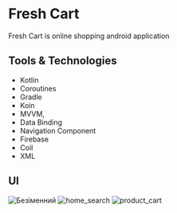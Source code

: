 # Fresh Cart
Fresh Cart is online shopping android application
## Tools & Technologies
* Kotlin
* Coroutines
* Gradle 
* Koin 
* MVVM, 
* Data Binding
* Navigation Component
* Firebase
* Coil
* XML
## UI
![Безіменний](https://user-images.githubusercontent.com/20208821/98152482-7637bc00-1eda-11eb-9c20-af1eb96f6217.png)
![home_search](https://user-images.githubusercontent.com/20208821/98153905-94062080-1edc-11eb-8955-7d1dbb608c4d.png)
![product_cart](https://user-images.githubusercontent.com/20208821/98154903-26f38a80-1ede-11eb-8c23-f106a301717d.png)

